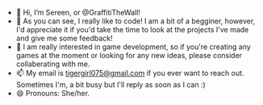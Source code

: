 - 👋 Hi, I’m Sereen, or @GraffitiTheWall!
- 👀 As you can see, I really like to code! I am a bit of a begginer, however, I'd appreciate it if you'd take the time to look at the projects I've made and give me some feedback!
- 💞️ I am really interested in game development, so if you're creating any games at the moment or looking for any new ideas, please consider collaberating with me.
- 📫 My email is tigergirl075@gmail.com if you ever want to reach out. Sometimes I'm, a bit busy but I'll reply as soon as I can :)
- 😄 Pronouns: She/her.

<!---
GraffitiTheWall/GraffitiTheWall is a ✨ special ✨ repository because its `README.md` (this file) appears on your GitHub profile.
You can click the Preview link to take a look at your changes.
--->
